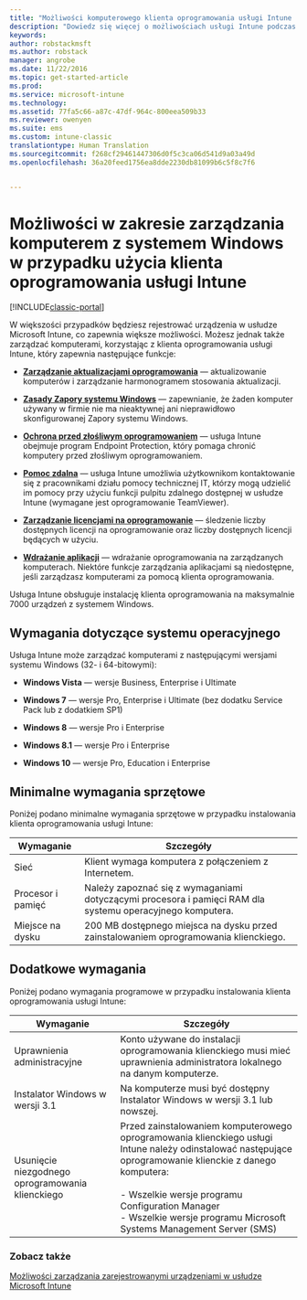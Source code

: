 ```yaml
---
title: "Możliwości komputerowego klienta oprogramowania usługi Intune | Microsoft Docs"
description: "Dowiedz się więcej o możliwościach usługi Intune podczas zarządzania komputerami z systemem Windows przy użyciu klienta oprogramowania usługi Intune."
keywords: 
author: robstackmsft
ms.author: robstack
manager: angrobe
ms.date: 11/22/2016
ms.topic: get-started-article
ms.prod: 
ms.service: microsoft-intune
ms.technology: 
ms.assetid: 77fa5c66-a87c-47df-964c-800eea509b33
ms.reviewer: owenyen
ms.suite: ems
ms.custom: intune-classic
translationtype: Human Translation
ms.sourcegitcommit: f268cf29461447306d0f5c3ca06d541d9a03a49d
ms.openlocfilehash: 36a20feed1756ea8dde2230db81099b6c5f8c7f6


---
```


# <a name="windows-pc-management-capabilities-when-you-use-the-intune-software-client"></a>Możliwości w zakresie zarządzania komputerem z systemem Windows w przypadku użycia klienta oprogramowania usługi Intune

[!INCLUDE[classic-portal](../includes/classic-portal.md)]

W większości przypadków będziesz rejestrować urządzenia w usłudze Microsoft Intune, co zapewnia większe możliwości. Możesz jednak także zarządzać komputerami, korzystając z klienta oprogramowania usługi Intune, który zapewnia następujące funkcje:

-   **[Zarządzanie aktualizacjami oprogramowania](/intune/deploy-use/keep-windows-pcs-up-to-date-with-software-updates-in-microsoft-intune)** — aktualizowanie komputerów i zarządzanie harmonogramem stosowania aktualizacji.

-   **[Zasady Zapory systemu Windows](/intune/deploy-use/help-protect-windows-pcs-using-windows-firewall-policies-in-microsoft-intune)** — zapewnianie, że żaden komputer używany w firmie nie ma nieaktywnej ani nieprawidłowo skonfigurowanej Zapory systemu Windows.

-   **[Ochrona przed złośliwym oprogramowaniem](/intune/deploy-use/help-secure-windows-pcs-with-endpoint-protection-for-microsoft-intune)** — usługa Intune obejmuje program Endpoint Protection, który pomaga chronić komputery przed złośliwym oprogramowaniem.

-   **[Pomoc zdalna](/intune/deploy-use/common-windows-pc-management-tasks-with-the-microsoft-intune-computer-client#request-and-provide-remote-assistance-to-windows-pcs-that-use-the-intune-client-software )** — usługa Intune umożliwia użytkownikom kontaktowanie się z pracownikami działu pomocy technicznej IT, którzy mogą udzielić im pomocy przy użyciu funkcji pulpitu zdalnego dostępnej w usłudze Intune (wymagane jest oprogramowanie TeamViewer).

-   **[Zarządzanie licencjami na oprogramowanie](/intune/deploy-use/manage-license-agreements-for-windows-pc-software-in-microsoft-intune)** — śledzenie liczby dostępnych licencji na oprogramowanie oraz liczby dostępnych licencji będących w użyciu.
-   **[Wdrażanie aplikacji](/intune/deploy-use/add-apps-for-windows-pcs-in-microsoft-intune)** — wdrażanie oprogramowania na zarządzanych komputerach. Niektóre funkcje zarządzania aplikacjami są niedostępne, jeśli zarządzasz komputerami za pomocą klienta oprogramowania.


Usługa Intune obsługuje instalację klienta oprogramowania na maksymalnie 7000 urządzeń z systemem Windows.

## <a name="operating-system-requirements"></a>Wymagania dotyczące systemu operacyjnego
Usługa Intune może zarządzać komputerami z następującymi wersjami systemu Windows (32- i 64-bitowymi):


-   **Windows Vista** — wersje Business, Enterprise i Ultimate

-   **Windows 7** — wersje Pro, Enterprise i Ultimate (bez dodatku Service Pack lub z dodatkiem SP1)

-   **Windows 8** — wersje Pro i Enterprise

-   **Windows 8.1** — wersje Pro i Enterprise

- **Windows 10** — wersje Pro, Education i Enterprise


## <a name="minimum-hardware-requirements"></a>Minimalne wymagania sprzętowe
Poniżej podano minimalne wymagania sprzętowe w przypadku instalowania klienta oprogramowania usługi Intune:

|Wymaganie|Szczegóły|
|---------------|--------------------|
|Sieć|Klient wymaga komputera z połączeniem z Internetem.|
|Procesor i pamięć|Należy zapoznać się z wymaganiami dotyczącymi procesora i pamięci RAM dla systemu operacyjnego komputera.|
|Miejsce na dysku|200 MB dostępnego miejsca na dysku przed zainstalowaniem oprogramowania klienckiego.|

## <a name="further-requirements"></a>Dodatkowe wymagania
Poniżej podano wymagania programowe w przypadku instalowania klienta oprogramowania usługi Intune:

|Wymaganie|Szczegóły|
|---------------|--------------------|
|Uprawnienia administracyjne|Konto używane do instalacji oprogramowania klienckiego musi mieć uprawnienia administratora lokalnego na danym komputerze.|
|Instalator Windows w wersji 3.1|Na komputerze musi być dostępny Instalator Windows w wersji 3.1 lub nowszej.|
|Usunięcie niezgodnego oprogramowania klienckiego|Przed zainstalowaniem komputerowego oprogramowania klienckiego usługi Intune należy odinstalować następujące oprogramowanie klienckie z danego komputera:<br /><br />- Wszelkie wersje programu Configuration Manager<br />- Wszelkie wersje programu Microsoft Systems Management Server (SMS)|

### <a name="see-also"></a>Zobacz także
[Możliwości zarządzania zarejestrowanymi urządzeniami w usłudze Microsoft Intune](./mobile-device-management-capabilities-in-microsoft-intune.md)



<!--HONumber=Dec16_HO3-->


